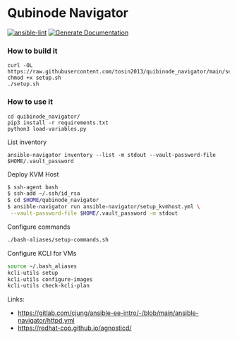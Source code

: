 # Qubinode Navigator


[![ansible-lint](https://github.com/tosin2013/quibinode_navigator/actions/workflows/ansible-lint.yml/badge.svg)](https://github.com/tosin2013/quibinode_navigator/actions/workflows/ansible-lint.yml)
[![Generate Documentation](https://github.com/tosin2013/quibinode_navigator/actions/workflows/generate-documentation.yml/badge.svg)](https://github.com/tosin2013/quibinode_navigator/actions/workflows/generate-documentation.yml)

### How to build it
```
curl -OL https://raw.githubusercontent.com/tosin2013/quibinode_navigator/main/setup.sh
chmod +x setup.sh
./setup.sh
```

### How to use it
```
cd quibinode_navigator/
pip3 install -r requirements.txt
python3 load-variables.py
```


List inventory 
```
ansible-navigator inventory --list -m stdout --vault-password-file $HOME/.vault_password
```

Deploy KVM Host
```bash 
$ ssh-agent bash
$ ssh-add ~/.ssh/id_rsa
$ cd $HOME/qubinode_navigator
$ ansible-navigator run ansible-navigator/setup_kvmhost.yml \
 --vault-password-file $HOME/.vault_password -m stdout 
```

Configure commands 
```bash 
./bash-aliases/setup-commands.sh
```
Configure KCLI for VMs
```bash
source ~/.bash_aliases
kcli-utils setup
kcli-utils configure-images
kcli-utils check-kcli-plan
```

Links: 
* https://gitlab.com/cjung/ansible-ee-intro/-/blob/main/ansible-navigator/httpd.yml
* https://redhat-cop.github.io/agnosticd/
